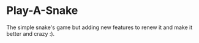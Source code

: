 # Play-A-Snake
The simple snake's game but adding new features to renew it and make it better and crazy :).
